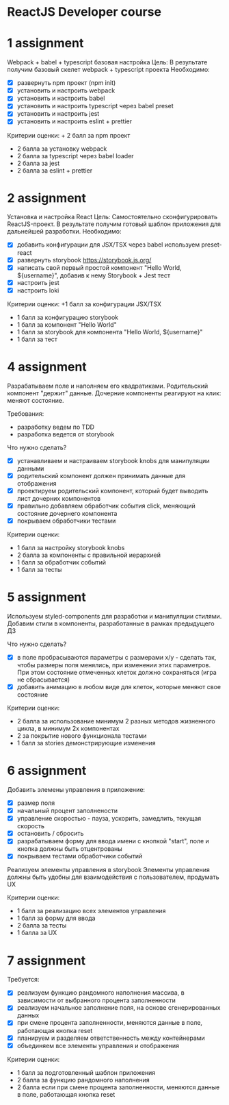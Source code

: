 # ReactJS Developer course

# 1 assignment
Webpack + babel + typescript базовая настройка
Цель: В результате получим базовый скелет webpack + typescript проекта
Необходимо:
- [x] развернуть npm проект (npm init)
- [x] установить и настроить webpack
- [x] установить и настроить babel
- [x] установить и настроить typescript через babel preset
- [x] установить и настроить jest
- [x] установить и настроить eslint + prettier

Критерии оценки: + 2 балл за npm проект
+ 2 балла за установку webpack
+ 2 балла за typescript через babel loader
+ 2 балла за jest
+ 2 балла за eslint + prettier

# 2 assignment
Установка и настройка React
Цель: Самостоятельно сконфигурировать ReactJS-проект. В результате получим готовый шаблон приложения для дальнейшей разработки.
Необходимо:
- [x] добавить конфигурации для JSX/TSX через babel используем preset-react
- [x] развернуть storybook https://storybook.js.org/
- [x] написать свой первый простой компонент "Hello World, ${username}", добавив к нему Storybook + Jest тест
- [x] настроить jest
- [x] настроить loki

Критерии оценки: +1 балл за конфигурации JSX/TSX
+ 1 балл за конфигурацию storybook
+ 1 балл за компонент "Hello World"
+ 1 балл за storybook для компонента "Hello World, ${username}"
+ 1 балл за тест

# 4 assignment
Разрабатываем поле и наполняем его квадратиками. Родительский компонент "держит" данные. Дочерние компоненты реагируют на клик: меняют состояние.

Требования:
- разработку ведем по TDD
- разработка ведется от storybook

Что нужно сделать?
- [x] устанавливаем и настраиваем storybook knobs для манипуляции данными
- [x] родительский компонент должен принимать данные для отображения
- [x] проектируем родительский компонент, который будет выводить лист дочерних компонентов
- [x] правильно добавляем обработчик события click, меняющий состояние дочернего компонента
- [x] покрываем обработчики тестами

Критерии оценки:
+ 1 балл за настройку storybook knobs
+ 2 балла за компоненты с правильной иерархией
+ 1 балл за обработчик событий
+ 1 балл за тесты

# 5 assignment
Используем styled-components для разработки и манипуляции стилями. Добавим стили в компоненты, разработанные в рамках предыдущего ДЗ

Что нужно сделать?
- [x] в поле пробрасываются параметры с размерами x/y - сделать так, чтобы размеры поля менялись, при изменении этих параметров. При этом состояние отмеченных клеток должно сохраняться (игра не сбрасывается) 
- [x] добавить анимацию в любом виде для клеток, которые меняют свое состояние

Критерии оценки:
+ 2 балла за использование минимум 2 разных методов жизненного цикла, в минимум 2х компонентах
+ 2 за покрытие нового функционала тестами
+ 1 балл за stories демонстрирующие изменения

# 6 assignment
Добавить элемены управления в приложение:
- [x] размер поля
- [x] начальный процент заполнености
- [x] управление скоростью - пауза, ускорить, замедлить, текущая скорость
- [x] остановить / сбросить
- [x] разрабатываем форму для ввода имени с кнопкой "start", поле и кнопка должны быть отцентрованы
- [x] покрываем тестами обработчики событий

Реализуем элементы управления в storybook
Элементы управления должны быть удобны для взаимодействия с пользователем, продумать UX

Критерии оценки:
+ 1 балл за реализацию всех элементов управления
+ 1 балл за форму для ввода
+ 2 балла за тесты
+ 1 балла за UX

# 7 assignment
Требуется:
- [x] реализуем функцию рандомного наполнения массива, в зависимости от выбранного процента заполненности
- [x] реализуем начальное заполнение поля, на основе сгенерированных данных
- [x] при смене процента заполненности, меняются данные в поле, работающая кнопка reset
- [x] планируем и разделяем ответственность между контейнерами
- [x] объединяем все элементы управления и отображения

Критерии оценки:
+ 1 балл за подготовленный шаблон приложения
+ 2 балла за функцию рандомного наполнения
+ 2 балла если при смене процента заполненности, меняются данные в поле, работающая кнопка reset